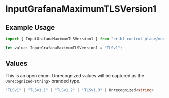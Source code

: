 # InputGrafanaMaximumTLSVersion1

## Example Usage

```typescript
import { InputGrafanaMaximumTLSVersion1 } from "cribl-control-plane/models/operations";

let value: InputGrafanaMaximumTLSVersion1 = "TLSv1";
```

## Values

This is an open enum. Unrecognized values will be captured as the `Unrecognized<string>` branded type.

```typescript
"TLSv1" | "TLSv1.1" | "TLSv1.2" | "TLSv1.3" | Unrecognized<string>
```